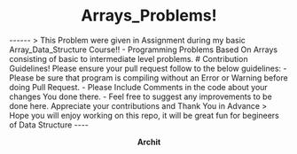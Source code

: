 <h1 align="center">
  <br>
      Arrays_Problems!
  <br>
</h1>
------
> This Problem were given in Assignment during my basic Array_Data_Structure Course!!
- Programming Problems Based On Arrays consisting of basic to intermediate level problems.
# Contribution Guidelines!
Please ensure your pull request follow to the below guidelines:
- Please be sure that program is compiling without an Error or Warning before doing Pull Request.
- Please Include Comments in the code about your changes You done there.
- Feel free to suggest any improvements to be done here. 
 Appreciate your contributions and Thank You in Advance
> Hope you will enjoy working on this repo, it will be great fun for begineers of Data Structure
----
<p align="center">
<b>Archit</b>
</p>
